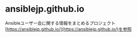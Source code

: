# ansiblejp.github.io
Ansibleユーザー会に関する情報をまとめるプロジェクト
[https://ansiblejp.github.io/](https://ansiblejp.github.io/)を参照
